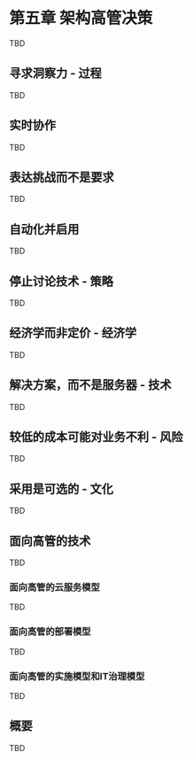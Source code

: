 # 第五章 架构高管决策
TBD

## 寻求洞察力 - 过程
TBD

## 实时协作
TBD

## 表达挑战而不是要求
TBD

## 自动化并启用
TBD

## 停止讨论技术 - 策略
TBD

## 经济学而非定价 - 经济学
TBD

## 解决方案，而不是服务器 - 技术
TBD

## 较低的成本可能对业务不利 - 风险
TBD

## 采用是可选的 - 文化
TBD

## 面向高管的技术
TBD

### 面向高管的云服务模型
TBD

### 面向高管的部署模型
TBD

### 面向高管的实施模型和IT治理模型
TBD

## 概要
TBD